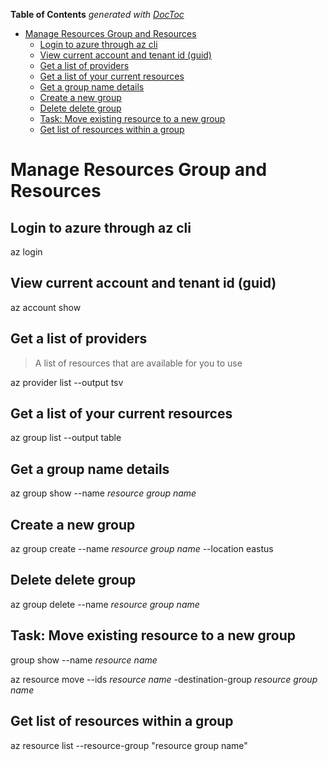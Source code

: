 <!-- START doctoc generated TOC please keep comment here to allow auto update -->
<!-- DON'T EDIT THIS SECTION, INSTEAD RE-RUN doctoc TO UPDATE -->
**Table of Contents**  *generated with [DocToc](https://github.com/thlorenz/doctoc)*

- [Manage Resources Group and Resources](#manage-resources-group-and-resources)
  - [Login to azure through az cli](#login-to-azure-through-az-cli)
  - [View current account and tenant id (guid)](#view-current-account-and-tenant-id-guid)
  - [Get a list of providers](#get-a-list-of-providers)
  - [Get a list of your current resources](#get-a-list-of-your-current-resources)
  - [Get a group name details](#get-a-group-name-details)
  - [Create a new group](#create-a-new-group)
  - [Delete delete group](#delete-delete-group)
  - [Task: Move existing resource to a new group](#task-move-existing-resource-to-a-new-group)
  - [Get list of resources within a group](#get-list-of-resources-within-a-group)

<!-- END doctoc generated TOC please keep comment here to allow auto update -->

# Manage Resources Group and Resources

## Login to azure through az cli

az login

## View current account and tenant id (guid)

az account show

## Get a list of providers

> A list of resources that are available for you to use

az provider list --output tsv

## Get a list of your current resources

az group list --output table

## Get a group name details

az group show --name *resource group name*

## Create a new group

az group create --name *resource group name* --location eastus

## Delete delete group

az group delete --name *resource group name*

## Task: Move existing resource to a new group

group show --name *resource name*

az resource move --ids *resource name* -destination-group *resource group name*

## Get list of resources within a group

az resource list --resource-group "resource group name"
